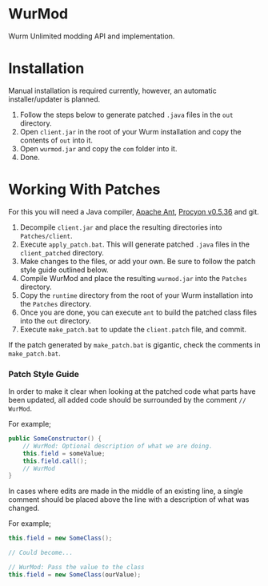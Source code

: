 # WurMod
Wurm Unlimited modding API and implementation.

# Installation
Manual installation is required currently, however, an automatic installer/updater is planned.
1. Follow the steps below to generate patched `.java` files in the `out` directory.
2. Open `client.jar` in the root of your Wurm installation and copy the contents of `out` into it.
3. Open `wurmod.jar` and copy the `com` folder into it.
4. Done.

# Working With Patches
For this you will need a Java compiler, [Apache Ant](https://ant.apache.org/), [Procyon v0.5.36](http://www.javadecompilers.com/) and git.
1. Decompile `client.jar` and place the resulting directories into `Patches/client`.
2. Execute `apply_patch.bat`. This will generate patched `.java` files in the `client_patched` directory.
3. Make changes to the files, or add your own. Be sure to follow the patch style guide outlined below.
4. Compile WurMod and place the resulting `wurmod.jar` into the `Patches` directory.
5. Copy the `runtime` directory from the root of your Wurm installation into the `Patches` directory.
6. Once you are done, you can execute `ant` to build the patched class files into the `out` directory.
7. Execute `make_patch.bat` to update the `client.patch` file, and commit.

If the patch generated by `make_patch.bat` is gigantic, check the comments in `make_patch.bat`.

### Patch Style Guide
In order to make it clear when looking at the patched code what parts have been updated, all added code should be surrounded by the comment `// WurMod`.

For example;
```java
public SomeConstructor() {
	// WurMod: Optional description of what we are doing.
	this.field = someValue;
	this.field.call();
	// WurMod
}
```
In cases where edits are made in the middle of an existing line, a single comment should be placed above the line with a description of what was changed.

For example;
```java
this.field = new SomeClass();

// Could become...

// WurMod: Pass the value to the class
this.field = new SomeClass(ourValue);
```
